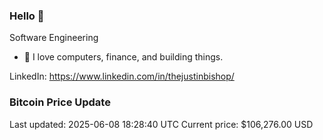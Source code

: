 ### Hello 🤙  

Software Engineering

- 🔭 I love computers, finance, and building things.
  
LinkedIn: https://www.linkedin.com/in/thejustinbishop/  































































































































































































































































































































































































































































































































































































































































































### Bitcoin Price Update
Last updated: 2025-06-08 18:28:40 UTC
Current price: $106,276.00 USD
